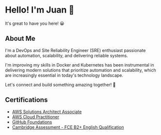 # Hello! I'm Juan 👋
It's great to have you here! 😀  

## About Me
I'm a DevOps and Site Reliability Engineer (SRE) enthusiast passionate about automation, scalability, and delivering reliable systems.  

I'm improving my skills in Docker and Kubernetes has been instrumental in delivering modern solutions that prioritize automation and scalability, which are increasingly essential in today's technology landscape.

Let's connect and build something amazing together! 🌟

## Certifications
- [AWS Solutions Architect Associate](https://www.credly.com/badges/7fea2536-54d0-4584-90b5-453c9b236890)  
- [AWS Cloud Practitioner](https://www.credly.com/badges/cf1951d2-7a3f-42e9-8017-cd3f4c8a10b5)  
- [GitHub Foundations](https://www.credly.com/badges/9e3431df-d1b3-4a2f-8cb1-329d9e515946)  
- [Cambridge Assessment - FCE B2+ English Qualification](https://drive.google.com/file/d/1D6os6fJUC7BQe8eNTreht7k0tBbqY2zo/view)